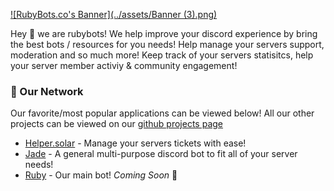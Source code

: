 [![RubyBots.co's Banner](../assets/Banner (3).png)](https://rubybots.co)

Hey 👋 we are rubybots! We help improve your discord experience by bring the best bots / resources for you needs! Help manage your servers support, moderation and so much more! Keep track of your servers statisitcs, help your server member activiy & community engagement!


### 🚀 Our Network

Our favorite/most popular applications can be viewed below! All our other projects can be viewed on our [github projects page](https://github.com/orgs/Ruby-Bots/repositories)

 - [Helper.solar](https://helper.solar) - Manage your servers tickets with ease!
 - [Jade](https://jade.rubybots.co) - A general multi-purpose discord bot to fit all of your server needs!
 - [Ruby](https://bot.rubybots.co) - Our main bot! *Coming Soon* 👀